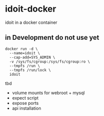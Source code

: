 # idoit-docker

idoit in a docker container

## in Development do not use yet 

```
docker run -d \
  --name=idoit \
  --cap-add=SYS_ADMIN \
  -v /sys/fs/cgroup:/sys/fs/cgroup:ro \
  --tmpfs /run \
  --tmpfs /run/lock \
  idoit
```

tbd 
- volume mounts for webroot + mysql
- expect script
- expose ports
- api installation

